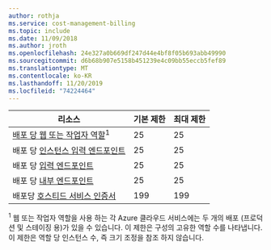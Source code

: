 ```yaml
---
author: rothja
ms.service: cost-management-billing
ms.topic: include
ms.date: 11/09/2018
ms.author: jroth
ms.openlocfilehash: 24e327a0b669df247d44e4bf8f05b693abb49990
ms.sourcegitcommit: d6b68b907e5158b451239e4c09bb55eccb5fef89
ms.translationtype: MT
ms.contentlocale: ko-KR
ms.lasthandoff: 11/20/2019
ms.locfileid: "74224464"
---
```

| 리소스 | 기본 제한 | 최대 제한 |
| --- | --- | --- |
| [배포 당 웹 또는 작업자 역할](../articles/cloud-services/cloud-services-choose-me.md)<sup>1</sup> |25 |25 |
| 배포 당 [인스턴스 입력 엔드포인트](/previous-versions/azure/reference/gg557552(v=azure.100)#instanceinputendpoint) |25 |25 |
| 배포 당 [입력 엔드포인트](/previous-versions/azure/reference/gg557552(v=azure.100)#inputendpoint) |25 |25 |
| 배포 당 [내부 엔드포인트](/previous-versions/azure/reference/gg557552(v=azure.100)#internalendpoint) |25 |25 |
| 배포당 [호스티드 서비스 인증서](../articles/cloud-services/cloud-services-certs-create.md#what-are-service-certificates) |199 |199 |

<sup>1</sup> 웹 또는 작업자 역할을 사용 하는 각 Azure 클라우드 서비스에는 두 개의 배포 (프로덕션 및 스테이징 용)가 있을 수 있습니다. 이 제한은 구성의 고유한 역할 수를 나타냅니다. 이 제한은 역할 당 인스턴스 수, 즉 크기 조정을 참조 하지 않습니다.

